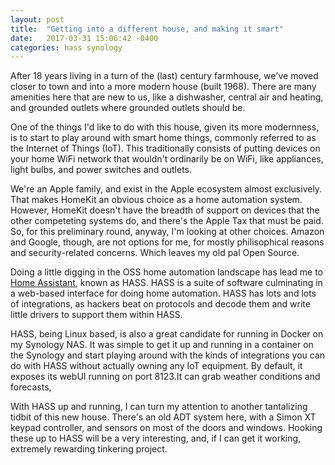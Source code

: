 ```yaml
---
layout: post
title:  "Getting into a different house, and making it smart"
date:   2017-03-31 15:06:42 -0400
categories: hass synology
---
```

After 18 years living in a turn of the (last) century farmhouse, we've moved closer to town and into a more modern house (built 1968). There are many amenities here that are new to us, like a dishwasher, central air and heating, and grounded outlets where grounded outlets should be.

One of the things I'd like to do with this house, given its more modernness, is to start to play around with smart home things, commonly referred to as the Internet of Things (IoT). This traditionally consists of putting devices on your home WiFi network that wouldn't ordinarily be on WiFi, like appliances, light bulbs, and power switches and outlets.

We're an Apple family, and exist in the Apple ecosystem almost exclusively. That makes HomeKit an obvious choice as a home automation system. However, HomeKit doesn't have the breadth of support on devices that the other competeting systems do, and there's the Apple Tax that must be paid. So, for this preliminary round, anyway, I'm looking at other choices. Amazon and Google, though, are not options for me, for mostly philisophical reasons and security-related concerns. Which leaves my old pal Open Source.

Doing a little digging in the OSS home automation landscape has lead me to [Home Assistant](https://home-assistant.io), known as HASS. HASS is a suite of software culminating in a web-based interface for doing home automation. HASS has lots and lots of integrations, as hackers beat on protocols and decode them and write little drivers to support them within HASS.

HASS, being Linux based, is also a great candidate for running in Docker on my Synology NAS. It was simple to get it up and running in a container on the Synology and start playing around with the kinds of integrations you can do with HASS without actually owning any IoT equipment. By default, it exposes its webUI running on port 8123.It can grab weather conditions and forecasts, 

With HASS up and running, I can turn my attention to another tantalizing tidbit of this new house. There's an old ADT system here, with a Simon XT keypad controller, and sensors on most of the doors and windows. Hooking these up to HASS will be a very interesting, and, if I can get it working, extremely rewarding tinkering project.
